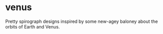 # venus
Pretty spirograph designs inspired by some new-agey baloney about the orbits of Earth and Venus.
